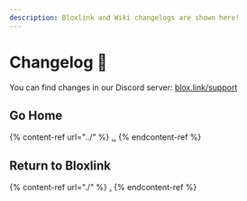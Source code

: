 ```yaml
---
description: Bloxlink and Wiki changelogs are shown here!
---
```


# Changelog 🧪

You can find changes in our Discord server: [blox.link/support](https://blox.link/support)

## Go Home

{% content-ref url="../" %}
[..](../)
{% endcontent-ref %}

## Return to Bloxlink

{% content-ref url="./" %}
[.](./)
{% endcontent-ref %}
